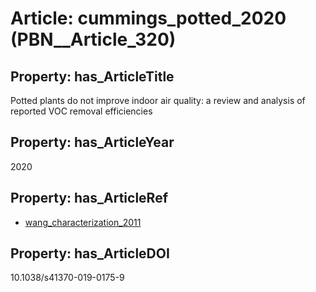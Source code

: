 # Article: __cummings_potted_2020__ (PBN__Article_320)

## Property: has_ArticleTitle

Potted plants do not improve indoor air quality: a review and analysis of reported VOC removal efficiencies

## Property: has_ArticleYear

2020

## Property: has_ArticleRef

* [wang_characterization_2011](../Article/PBN__Article_71)

## Property: has_ArticleDOI

10.1038/s41370-019-0175-9

